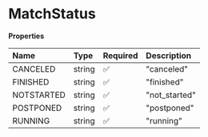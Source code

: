 # MatchStatus

**Properties**

| Name       | Type   | Required | Description   |
| :--------- | :----- | :------- | :------------ |
| CANCELED   | string | ✅       | "canceled"    |
| FINISHED   | string | ✅       | "finished"    |
| NOTSTARTED | string | ✅       | "not_started" |
| POSTPONED  | string | ✅       | "postponed"   |
| RUNNING    | string | ✅       | "running"     |

<!-- This file was generated by liblab | https://liblab.com/ -->
